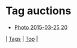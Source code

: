 <!--
title: Tag auctions
date: 2020-06-28T15:02:24.734Z
tags:
-->
# Tag auctions

 * [Photo 2015-03-25 20](114607145132.md)

| [Tags](tags.md) | [Top](index.md) |
